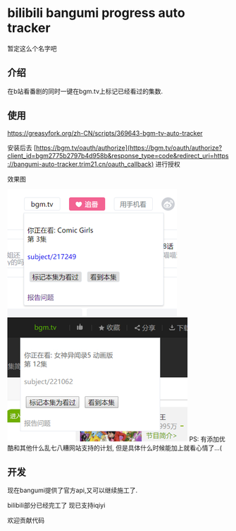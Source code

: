 # bilibili bangumi progress auto tracker

暂定这么个名字吧

## 介绍

在b站看番剧的同时一键在bgm.tv上标记已经看过的集数.


## 使用

https://greasyfork.org/zh-CN/scripts/369643-bgm-tv-auto-tracker 

安装后去 
[https://bgm.tv/oauth/authorize](https://bgm.tv/oauth/authorize?client_id=bgm2775b2797b4d958b&response_type=code&redirect_uri=https://bangumi-auto-tracker.trim21.cn/oauth_callback)
进行授权 

效果图 

![](./screenshot/bilibili.png) 
![](./screenshot/iqiyi.jpg) 
PS: 有添加优酷和其他什么乱七八糟网站支持的计划, 但是具体什么时候能加上就看心情了...(

## 开发

现在bangumi提供了官方api,又可以继续施工了.

bilibili部分已经完工了
现已支持iqiyi

欢迎贡献代码
